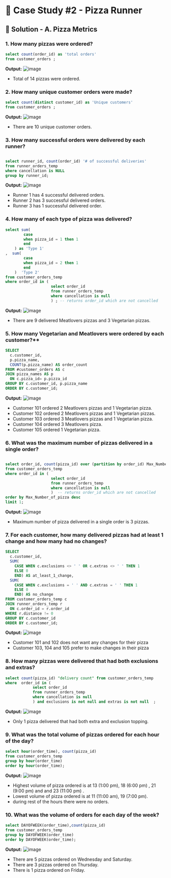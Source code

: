 # 🍕 Case Study #2 - Pizza Runner

## 🍝 Solution - A. Pizza Metrics

### 1. How many pizzas were ordered?

````sql
select count(order_id) as 'total orders' 
from customer_orders ;

````

**Output:**
![image](https://user-images.githubusercontent.com/40135948/147532634-b3fe22fa-bc73-4666-9687-5568eacf4933.png)




- Total of 14 pizzas were ordered.

### 2. How many unique customer orders were made?

````sql
select count(distinct customer_id) as 'Unique customers'
from customer_orders ;
````

**Output:**
![image](https://user-images.githubusercontent.com/40135948/147532739-dd3e4ff6-f9e6-4494-a1df-e2520ae4bb91.png)


- There are 10 unique customer orders.

### 3. How many successful orders were delivered by each runner?

````sql

select runner_id, count(order_id) '# of successful deliveries'
from runner_orders_temp 
where cancellation is NULL 
group by runner_id;
````

**Output:**
![image](https://user-images.githubusercontent.com/40135948/147532876-338a6af6-f66f-4734-93c4-2c9da4bb01e9.png)


- Runner 1 has 4 successful delivered orders.
- Runner 2 has 3 successful delivered orders.
- Runner 3 has 1 successful delivered order.

### 4. How many of each type of pizza was delivered?

````sql
select sum(
		case 
        when pizza_id = 1 then 1
        end
	) as 'Type 1'
,  sum(
		case 
        when pizza_id = 2 then 1
        end
	)  'Type 2' 
from customer_orders_temp  
where order_id in (
					select order_id 
                    from runner_orders_temp 
                    where cancellation is null
                    ) ; -- returns order_id which are not cancelled 
````

**Output:**
![image](https://user-images.githubusercontent.com/40135948/147532928-f98767e8-2b9c-4994-9ea1-57ca3a6dc73f.png)


- There are 9 delivered Meatlovers pizzas and 3 Vegetarian pizzas.

### 5. How many Vegetarian and Meatlovers were ordered by each customer?**

````sql
SELECT 
  c.customer_id, 
  p.pizza_name, 
  COUNT(p.pizza_name) AS order_count
FROM #customer_orders AS c
JOIN pizza_names AS p
  ON c.pizza_id= p.pizza_id
GROUP BY c.customer_id, p.pizza_name
ORDER BY c.customer_id;
````

**Output:**
![image](https://user-images.githubusercontent.com/40135948/147532984-7139fb5d-0088-4769-8653-86b0c50a1c89.png)



- Customer 101 ordered 2 Meatlovers pizzas and 1 Vegetarian pizza.
- Customer 102 ordered 2 Meatlovers pizzas and 1 Vegetarian pizzas.
- Customer 103 ordered 3 Meatlovers pizzas and 1 Vegetarian pizza.
- Customer 104 ordered 3 Meatlovers pizza.
- Customer 105 ordered 1 Vegetarian pizza.

### 6. What was the maximum number of pizzas delivered in a single order?

````sql

select order_id, count(pizza_id) over (partition by order_id) Max_Number_of_pizza
from customer_orders_temp
where order_id in (
					select order_id 
                    from runner_orders_temp 
                    where cancellation is null
                    )  -- returns order_id which are not cancelled 
order by Max_Number_of_pizza desc 
limit 1;

````

**Output:**
![image](https://user-images.githubusercontent.com/40135948/147532995-2571dccb-dca8-4fbd-9bd4-1d82b90d8bea.png)



- Maximum number of pizza delivered in a single order is 3 pizzas.

### 7. For each customer, how many delivered pizzas had at least 1 change and how many had no changes?

````sql
SELECT 
  c.customer_id,
  SUM(
    CASE WHEN c.exclusions <> ' ' OR c.extras <> ' ' THEN 1
    ELSE 0
    END) AS at_least_1_change,
  SUM(
    CASE WHEN c.exclusions = ' ' AND c.extras = ' ' THEN 1 
    ELSE 0
    END) AS no_change
FROM customer_orders_temp c
JOIN runner_orders_temp r
  ON c.order_id = r.order_id
WHERE r.distance != 0
GROUP BY c.customer_id
ORDER BY c.customer_id;
````

**Output:**
![image](https://user-images.githubusercontent.com/40135948/147535292-0a910a84-f3c6-45ac-b630-9235536bde90.png)


- Customer 101 and 102 does not want any changes for their pizza
- Customer 103, 104 and 105 prefer  to make changes in their pizza

### 8. How many pizzas were delivered that had both exclusions and extras?

````sql
select count(pizza_id) "delivery count" from customer_orders_temp 
where  order_id in (
			select order_id 
            from runner_orders_temp 
            where cancellation is null
            ) and exclusions is not null and extras is not null  ;
````

**Output:**
![image](https://user-images.githubusercontent.com/40135948/147535365-7b4ff13c-c175-49d6-8d52-03b5fe8945c5.png)



- Only 1 pizza delivered that had both extra and exclusion topping.

### 9. What was the total volume of pizzas ordered for each hour of the day?

````sql
select hour(order_time), count(pizza_id) 
from customer_orders_temp 
group by hour(order_time) 
order by hour(order_time);
````

**Output:**
![image](https://user-images.githubusercontent.com/40135948/147535687-530b3f07-cdbf-4484-a493-85f638acd0c2.png)



- Highest volume of pizza ordered is at 13 (1:00 pm), 18 (6:00 pm) , 21 (9:00 pm) and and 23 (11:00 pm) .
- Lowest volume of pizza ordered is at 11 (11:00 am), 19 (7:00 pm).
- during rest of the hours there were no orders.

### 10. What was the volume of orders for each day of the week?

````sql
select DAYOFWEEK(order_time),count(pizza_id)  
from customer_orders_temp 
group by DAYOFWEEK(order_time)
order by DAYOFWEEK(order_time);
````

**Output:**
![image](https://user-images.githubusercontent.com/40135948/147535707-fa76de8e-4f08-488f-8396-7461456178bd.png)




- There are 5 pizzas ordered on Wednesday and Saturday.
- There are 3 pizzas ordered on Thursday.
- There is 1 pizza ordered on Friday.


